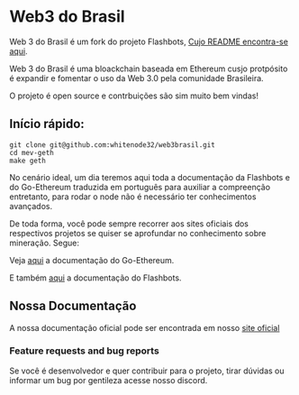 # Web3 do Brasil

Web 3 do Brasil é um fork do projeto Flashbots, [Cujo README encontra-se aqui](README.flashbots.md).

Web 3 do Brasil é uma bloackchain baseada em Ethereum cusjo protpósito é expandir e fomentar o uso da Web 3.0 pela comunidade Brasileira.

O projeto é open source e contrbuições são sim muito bem vindas!

## Início rápido:

```
git clone git@github.com:whitenode32/web3brasil.git
cd mev-geth
make geth
```
No cenário ideal, um dia teremos aqui toda a documentação da Flashbots e do Go-Ethereum traduzida em português para auxiliar a compreenção entretanto, para rodar o node não é necessário ter conhecimentos avançados. 

De toda forma, você pode sempre recorrer aos sites oficiais dos respectivos projetos se quiser se aprofundar no conhecimento sobre mineração. Segue:


Veja [aqui](https://geth.ethereum.org/docs/install-and-build/installing-geth#build-go-ethereum-from-source-code) a documentação do Go-Ethereum.

E também [aqui](https://docs.flashbots.net) a documentação do Flashbots. 


## Nossa Documentação

A nossa documentação oficial pode ser encontrada em nosso [site oficial](https://docs.w3bcoin.com.br)

### Feature requests and bug reports

Se você é desenvolvedor e quer contribuir para o projeto, tirar dúvidas ou informar um bug por gentileza acesse nosso discord.


